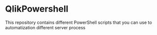 # QlikPowershell
This repository contains different PowerShell scripts that you can use to automatization different server process
